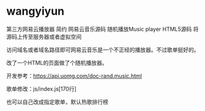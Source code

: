 # wangyiyun
第三方网易云播放器
简约 网易云音乐源码 随机播放Music player HTML5源码
将源码上传至服务器或者虚拟空间

访问域名或者域名路径即可网易云音乐是一个不正经的播放器。不过歌单挺好的。

改了一个HTML的页面做了个随机播放器。

开发参考：https://api.uomg.com/doc-rand.music.html

歌单修改：js/index.js[170行]

也可以自己改成指定歌单，默认热歌排行榜
